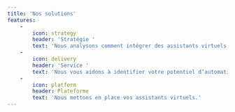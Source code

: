 ```yaml
---
title: 'Nos solutions'
features:
    -
        icon: strategy
        header: 'Stratégie '
        text: 'Nous analysons comment intégrer des assistants virtuels dans votre organisation.'
    -
        icon: delivery
        header: 'Service '
        text: 'Nous vous aidons à identifier votre potentiel d’automatisation.'
    -
        icon: platform
        header: Plateforme
        text: 'Nous mettons en place vos assistants virtuels.'
---
```


